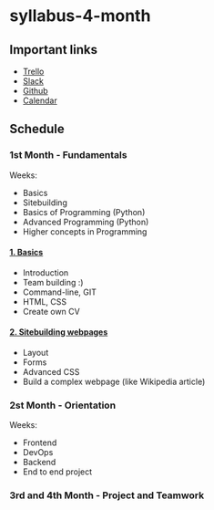 # syllabus-4-month

## Important links
- [Trello](https://trello.com/gfvelox)
- [Slack](https://greenfox-velox.slack.com)
- [Github](https://github.com/greenfox-academy)
- [Calendar](https://calendar.google.com/calendar/embed?src=greenfoxacademy.com_ehpmoefcl83hl1t1kgdgaio1cg%40group.calendar.google.com&ctz=Europe/Budapest)

## Schedule

### 1st Month - Fundamentals
Weeks:
- Basics
- Sitebuilding
- Basics of Programming (Python)
- Advanced Programming (Python)
- Higher concepts in Programming

#### [1. Basics](week-01/)
- Introduction
- Team building :)
- Command-line, GIT
- HTML, CSS
- Create own CV

#### [2. Sitebuilding webpages](week-02/)
- Layout
- Forms
- Advanced CSS
- Build a complex webpage (like Wikipedia article)

### 2st Month - Orientation
Weeks:
- Frontend
- DevOps
- Backend
- End to end project

### 3rd and 4th Month - Project and Teamwork
